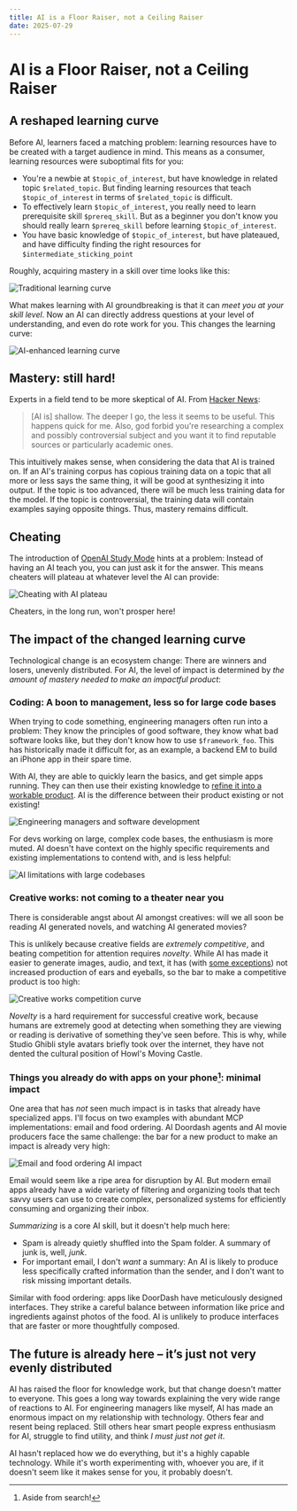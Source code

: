 ```yaml
---
title: AI is a Floor Raiser, not a Ceiling Raiser
date: 2025-07-29
---
```


# AI is a Floor Raiser, not a Ceiling Raiser

## A reshaped learning curve



Before AI, learners faced a matching problem: learning resources have to be created with a target audience in mind. This means as a consumer, learning resources were suboptimal fits for you:

- You're a newbie at `$topic_of_interest`, but have knowledge in related topic `$related_topic`. But finding learning resources that teach `$topic_of_interest` in terms of `$related_topic` is difficult.
- To effectively learn `$topic_of_interest`, you really need to learn prerequisite skill `$prereq_skill`. But as a beginner you don't know you should really learn `$prereq_skill` before learning `$topic_of_interest`.
- You have basic knowledge of `$topic_of_interest`, but have plateaued, and have difficulty finding the right resources for `$intermediate_sticking_point`

Roughly, acquiring mastery in a skill over time looks like this:

![Traditional learning curve](/diagrams/floor-raiser/skills.png)

<!-- truncate -->

What makes learning with AI groundbreaking is that it can *meet you at your skill level*. Now an AI can directly address questions at your level of understanding, and even do rote work for you. This changes the learning curve:

![AI-enhanced learning curve](/diagrams/floor-raiser/ai_skills.png)

## Mastery: still hard!

Experts in a field tend to be more skeptical of AI. From [Hacker News](https://news.ycombinator.com/item?id=44726211):

> [AI is] shallow. The deeper I go, the less it seems to be useful. This happens quick for me. Also, god forbid you're researching a complex and possibly controversial subject and you want it to find reputable sources or particularly academic ones.

This intuitively makes sense, when considering the data that AI is trained on. If an AI's training corpus has copious training data on a topic that all more or less says the same thing, it will be good at synthesizing it into output. If the topic is too advanced, there will be much less training data for the model. If the topic is controversial, the training data will contain examples saying opposite things. Thus, mastery remains difficult.

## Cheating

The introduction of [OpenAI Study Mode](https://openai.com/index/chatgpt-study-mode/) hints at a problem: Instead of having an AI teach you, you can just ask it for the answer. This means cheaters will plateau at whatever level the AI can provide:

![Cheating with AI plateau](/diagrams/floor-raiser/cheating_with_ai.png)

Cheaters, in the long run, won't prosper here!

## The impact of the changed learning curve

Technological change is an ecosystem change: There are winners and losers, unevenly distributed. For AI, the level of impact is determined by _the amount of mastery needed to make an impactful product_:

### Coding: A boon to management, less so for large code bases

When trying to code something, engineering managers often run into a problem: They know the principles of good software, they know what bad software looks like, but they don't know how to use `$framework_foo`. This has historically made it difficult for, as an example, a backend EM to build an iPhone app in their spare time.

With AI, they are able to quickly learn the basics, and get simple apps running. They can then use their existing knowledge to [refine it into a workable product](https://techcrunch.com/2025/07/29/jack-dorseys-bluetooth-messaging-app-bitchat-now-on-app-store/). AI is the difference between their product existing or not existing!

![Engineering managers and software development](/diagrams/floor-raiser/em_software_development.png)


For devs working on large, complex code bases, the enthusiasm is more muted. AI doesn't have context on the highly specific requirements and existing implementations to contend with, and is less helpful:

![AI limitations with large codebases](/diagrams/floor-raiser/large_code_bases.png)


### Creative works: not coming to a theater near you

There is considerable angst about AI amongst creatives: will we all soon be reading AI generated novels, and watching AI generated movies?

This is unlikely because creative fields are _extremely competitive_, and beating competition for attention requires _novelty_. While AI has made it easier to generate images, audio, and text, it has (with [some exceptions](https://www.infosecurity-magazine.com/news/man-charged-ai-fake-music-scheme/)) not increased production of ears and eyeballs, so the bar to make a competitive product is too high:

![Creative works competition curve](/diagrams/floor-raiser/creative_works.png)

_Novelty_ is a hard requirement for successful creative work, because humans are extremely good at detecting when something they are viewing or reading is derivative of something they've seen before. This is why, while Studio Ghibli style avatars briefly took over the internet, they have not dented the cultural position of Howl's Moving Castle.

### Things you already do with apps on your phone[^1]: minimal impact

One area that has _not_ seen much impact is in tasks that already have specialized apps. I'll focus on two examples with abundant MCP implementations: email and food ordering. AI Doordash agents and AI movie producers face the same challenge: the bar for a new product to make an impact is already very high:

![Email and food ordering AI impact](/diagrams/floor-raiser/email_food_ordering.png)

Email would seem like a ripe area for disruption by AI. But modern email apps already have a wide variety of filtering and organizing tools that tech savvy users can use to create complex, personalized systems for efficiently consuming and organizing their inbox.

_Summarizing_ is a core AI skill, but it doesn't help much here:

- Spam is already quietly shuffled into the Spam folder. A summary of junk is, well, _junk_.
- For important email, I don't _want_ a summary: An AI is likely to produce less specifically crafted information than the sender, and I don't want to risk missing important details.

Similar with food ordering: apps like DoorDash have meticulously designed interfaces. They strike a careful balance between information like price and ingredients against photos of the food. AI is unlikely to produce interfaces that are faster or more thoughtfully composed.


## The future is already here – it’s just not very evenly distributed

AI has raised the floor for knowledge work, but that change doesn't matter to everyone. This goes a long way towards explaining the very wide range of reactions to AI. For engineering managers like myself, AI has made an enormous impact on my relationship with technology. Others fear and resent being replaced. Still others hear smart people express enthusiasm for AI, struggle to find utility, and think _I must just not get it_.

AI hasn't replaced how we do everything, but it's a highly capable technology. While it's worth experimenting with, whoever you are, if it doesn't seem like it makes sense for you, it probably doesn't.

[^1]:
    Aside from search!
